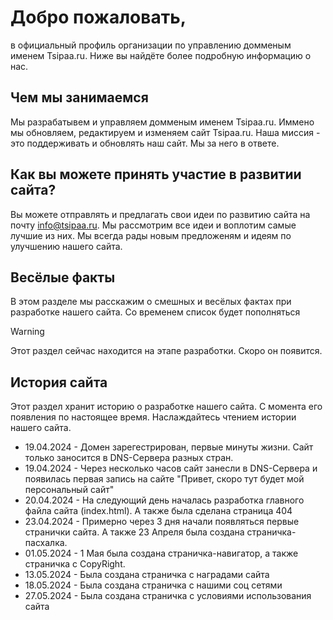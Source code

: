 # Добро пожаловать,

в официальный профиль организации по управлению домменым именем Tsipaa.ru. Ниже вы найдёте более подробную информацию о нас.

## Чем мы занимаемся

Мы разрабатывем и управляем домменым именем Tsipaa.ru. Иммено мы обновляем, редактируем и изменяем сайт Tsipaa.ru. Наша миссия - это поддерживать и обновлять наш сайт. Мы за него в ответе.

## Как вы можете принять участие в развитии сайта?

Вы можете отправлять и предлагать свои идеи по развитию сайта на почту info@tsipaa.ru. Мы рассмотрим все идеи и воплотим самые лучшие из них. Мы всегда рады новым предложеням и идеям по улучшению нашего сайта.

## Весёлые факты

В этом разделе мы расскажим о смешных и весёлых фактах при разработке нашего сайта. Со временем список будет пополняться

> [!WARNING]
> Этот раздел сейчас находится на этапе разработки. Скоро он появится.

## История сайта

Этот раздел хранит историю о разработке нашего сайта. С момента его появления по настоящее время. Наслаждайтесь чтением истории нашего сайта.

* 19.04.2024 - Домен зарегестрирован, первые минуты жизни. Сайт только заносится в DNS-Сервера разных стран.
* 19.04.2024 - Через несколько часов сайт занесли в DNS-Сервера и появилась первая запись на сайте "Привет, скоро тут будет мой персональный сайт"
* 20.04.2024 - На следующий день началась разработка главного файла сайта (index.html). А также была сделана страница 404
* 23.04.2024 - Примерно через 3 дня начали появляться первые странички сайта. А также 23 Апреля была создана страничка-пасхалка.
* 01.05.2024 - 1 Мая была создана страничка-навигатор, а также страничка с CopyRight.
* 13.05.2024 - Была создана страничка с наградами сайта
* 18.05.2024 - Была создана страничка с нашими соц сетями
* 27.05.2024 - Была создана страничка с условиями использования сайта

<!--

**Here are some ideas to get you started:**

🙋‍♀️ A short introduction - what is your organization all about?
🌈 Contribution guidelines - how can the community get involved?
👩‍💻 Useful resources - where can the community find your docs? Is there anything else the community should know?
🍿 Fun facts - what does your team eat for breakfast?
🧙 Remember, you can do mighty things with the power of [Markdown](https://docs.github.com/github/writing-on-github/getting-started-with-writing-and-formatting-on-github/basic-writing-and-formatting-syntax)
-->
